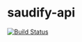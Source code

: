 # saudify-api

[![Build Status](https://travis-ci.org/Saudify/saudify-api.svg?branch=master)](https://travis-ci.org/Saudify/saudify-api)
